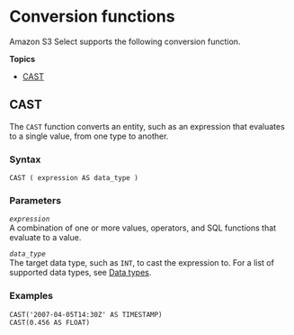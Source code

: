 # Conversion functions<a name="s3-select-sql-reference-conversion"></a>

Amazon S3 Select supports the following conversion function\.

**Topics**
+ [CAST](#s3-select-sql-reference-cast)

## CAST<a name="s3-select-sql-reference-cast"></a>

The `CAST` function converts an entity, such as an expression that evaluates to a single value, from one type to another\. 

### Syntax<a name="s3-select-sql-reference-cast-syntax"></a>

```
CAST ( expression AS data_type )
```

### Parameters<a name="s3-select-sql-reference-cast-parameters"></a>

 *`expression`*   
A combination of one or more values, operators, and SQL functions that evaluate to a value\.

 *`data_type`*   
The target data type, such as `INT`, to cast the expression to\. For a list of supported data types, see [Data types](s3-select-sql-reference-data-types.md)\.

### Examples<a name="s3-select-sql-reference-cast-examples"></a>

```
CAST('2007-04-05T14:30Z' AS TIMESTAMP)
CAST(0.456 AS FLOAT)
```